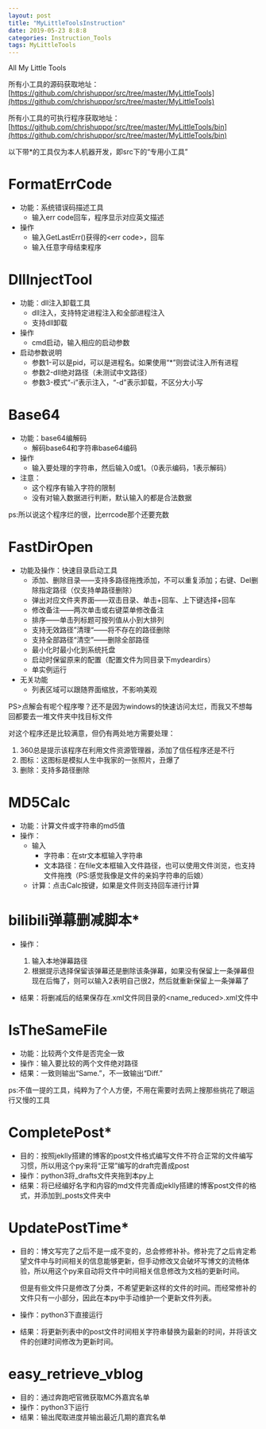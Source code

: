 ```yaml
---
layout: post
title: "MyLittleToolsInstruction"
date: 2019-05-23 8:8:8
categories: Instruction_Tools
tags: MyLittleTools
---
```

All My Little Tools

所有小工具的源码获取地址： [https://github.com/chrishuppor/src/tree/master/MyLittleTools](https://github.com/chrishuppor/src/tree/master/MyLittleTools)

所有小工具的可执行程序获取地址：[https://github.com/chrishuppor/src/tree/master/MyLittleTools/bin](https://github.com/chrishuppor/src/tree/master/MyLittleTools/bin)

以下带*的工具仅为本人机器开发，即src下的“专用小工具”

# FormatErrCode

* 功能：系统错误码描述工具
  * 输入err code回车，程序显示对应英文描述
* 操作
  * 输入GetLastErr()获得的&lt;err code>，回车
  * 输入任意字母结束程序


# DllInjectTool

* 功能：dll注入卸载工具
  * dll注入，支持特定进程注入和全部进程注入
  * 支持dll卸载
* 操作
  * cmd启动，输入相应的启动参数
* 启动参数说明
  * 参数1-可以是pid，可以是进程名。如果使用“*”则尝试注入所有进程
  * 参数2-dll绝对路径（未测试中文路径）
  * 参数3-模式“-i”表示注入，“-d”表示卸载，不区分大小写

# Base64

* 功能：base64编解码
  * 解码base64和字符串base64编码
* 操作
  * 输入要处理的字符串，然后输入0或1。（0表示编码，1表示解码）
* 注意：
  * 这个程序有输入字符的限制
  * 没有对输入数据进行判断，默认输入的都是合法数据

ps:所以说这个程序烂的很，比errcode那个还要充数

# FastDirOpen

* 功能及操作：快速目录启动工具
  * 添加、删除目录——支持多路径拖拽添加，不可以重复添加；右键、Del删除指定路径（仅支持单路径删除）
  * 弹出对应文件夹界面——双击目录、单击+回车、上下键选择+回车
  * 修改备注——两次单击或右键菜单修改备注
  * 排序——单击列标题可按列值从小到大排列
  * 支持无效路径”清理“——将不存在的路径删除
  * 支持全部路径“清空”——删除全部路径
  * 最小化时最小化到系统托盘
  * 启动时保留原来的配置（配置文件为同目录下mydeardirs）
  * 单实例运行
* 无关功能
  * 列表区域可以跟随界面缩放，不影响美观

PS>点解会有呢个程序嚟？还不是因为windows的快速访问太烂，而我又不想每回都要去一堆文件夹中找目标文件

对这个程序还是比较满意，但仍有两处地方需要处理：

1. 360总是提示该程序在利用文件资源管理器，添加了信任程序还是不行
2. 图标：这图标是模拟人生中我家的一张照片，丑爆了
3. 删除：支持多路径删除

# MD5Calc

* 功能：计算文件或字符串的md5值
* 操作：
  * 输入
    * 字符串：在str文本框输入字符串
    * 文本路径：在file文本框输入文件路径，也可以使用文件浏览，也支持文件拖拽（PS:感觉我像是文件的亲妈字符串的后娘）
  * 计算：点击Calc按键，如果是文件则支持回车进行计算

# bilibili弹幕删减脚本*

* 操作：
  1. 输入本地弹幕路径
  2. 根据提示选择保留该弹幕还是删除该条弹幕，如果没有保留上一条弹幕但现在后悔了，则可以输入2表明自己很2，然后就重新保留上一条弹幕了

* 结果：将删减后的结果保存在<name>.xml文件同目录的<name_reduced>.xml文件中

# IsTheSameFile

* 功能：比较两个文件是否完全一致
* 操作：输入要比较的两个文件绝对路径
* 结果：一致则输出“Same.”，不一致输出“Diff.”

ps:不值一提的工具，纯粹为了个人方便，不用在需要时去网上搜那些挑花了眼运行又慢的工具

# CompletePost*

* 目的：按照jeklly搭建的博客的post文件格式编写文件不符合正常的文件编写习惯，所以用这个py来将“正常”编写的draft完善成post
* 操作：python3将_drafts文件夹拖到本py上
* 结果：将已经编好名字和内容的md文件完善成jeklly搭建的博客post文件的格式，并添加到_posts文件夹中

# UpdatePostTime*

- 目的：博文写完了之后不是一成不变的，总会修修补补。修补完了之后肯定希望文件中与时间相关的信息能够更新，但手动修改又会破坏写博文的流畅体验，所以用这个py来自动将文件中时间相关信息修改为文档的更新时间。

  但是有些文件只是修改了分类，不希望更新这样的文件的时间。而经常修补的文件只有一小部分，因此在本py中手动维护一个更新文件列表。

- 操作：python3下直接运行

- 结果：将更新列表中的post文件时间相关字符串替换为最新的时间，并将该文件的创建时间修改为更新时间。

# easy_retrieve_vblog

* 目的：通过奔跑吧官微获取MC外嘉宾名单
* 操作：python3下运行
* 结果：输出爬取进度并输出最近几期的嘉宾名单